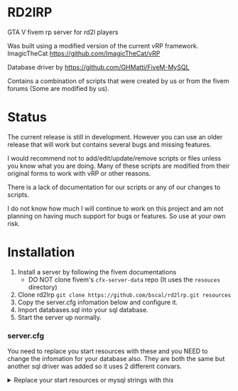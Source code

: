 # RD2lRP
GTA V fivem rp server for rd2l players

Was built using a modified version of the current vRP framework. ImagicTheCat https://github.com/ImagicTheCat/vRP

Database driver by https://github.com/GHMatti/FiveM-MySQL

Contains a combination of scripts that were created by us or from the fivem forums (Some are modified by us). 

# Status
The current release is still in development. However you can use an older release that will work but contains several bugs and missing features.

I would recommend not to add/edit/update/remove scripts or files unless you know what you are doing. Many of these scripts are modified from their original forms to work with vRP or other reasons.

There is a lack of documentation for our scripts or any of our changes to scripts.

I do not know how much I will continue to work on this project and am not planning on having much support for bugs or features. So use at your own risk.

# Installation

1. Install a server by following the fivem documentations
	* DO NOT clone fivem's `cfx-server-data` repo (It uses the `resouces` directory)
2. Clone rd2lrp `git clone https://github.com/bscal/rd2lrp.git resources`
3. Copy the server.cfg infomation below and configure it.
4. Import databases.sql into your sql database.
5. Start the server up normally.

### server.cfg
You need to replace you start resources with these and you NEED to change the infomation for your database also. They are both the same but another sql driver was added so it uses 2 different convars.
<details> 
  <summary>Replace your start resources or mysql strings with this</summary>
    	<br>set dhost "host"
	<br>set ddatabase "database"
	<br>set duser "user"
	<br>set dpassword "password"
	<br>set mysql_connection_string "server=host;database=database;userid=user;password=password;Allow User Variables=True"
	<br>set mysql_debug false
	<br>
	<br>#required
	<br>start mapmanager
	<br>start chat
	<br>start spawnmanager
	<br>start fivem
	<br>start hardcap
	<br>start rconlog
	<br>#start scoreboard
	<br>start playernames
    <br>
	<br>#vrp main
	<br>start GHMattiMySQL
	<br>start vrp
	<br>start vrp_ghmattimysql
    <br>
	<br>#vrp other
	<br>start vrp_carwash
    <br>
	<br>#mine
	<br>start pvp
	<br>start map
	<br>start indicators
	<br>start lux_vehcontrol
	<br>start VK_interiors
	<br>start RealisticVehicleFailure
	<br>start CustomScripts
	<br>start clothing
	<br>start 3dme
	<br>start voicechat
	<br>start rpemotes
	<br>start cars
	<br>start wk_wrs
	<br>start frfuel
	<br>start pNotify
	<br>start cops
	<br>start robberies
	<br>start core_hideintrunk
	<br>start sahp
	<br>start unmarked-police-pack
	<br>start bob74_ipl
	<br>start PillboxHospital
	<br>start dispatch
	<br>start utils
	<br>start policeboost
	<br>start ServerPassword
	<br>start schafter
	<br>start unmarked-megapack
	<br>start jobs
	<br>#start MattomcLoad
	<br>start bx-loading-screen
	<br>start vrp_lscustoms
	<br>start vRP_doorsControl
	<br>start [Police Skins]
	<br>start online
	<br>start Ped
    <br>
	<br># Assets
	<br>start club_B
	<br>start club_R
	<br>start blips
	<br>start Bentley2013
	<br>start BentleyBen
	<br>start BentleyMul
	<br>start BMW_7L
	<br>start BMW_M4
	<br>start BMW_M5
	<br>start BMW_M6
	<br>start BMW_X5
	<br>start BMW_X6
	<br>start Bugatti_Chiron
	<br>start Bugatti_Divo
	<br>start Bugatti_Veyron
	<br>start Buick1970
	<br>start Buick1987
	<br>start Spider
    <br>
	<br>#Keep this here, it stops some errors
	<br>restart sessionmanager
  <summary>
</details>
